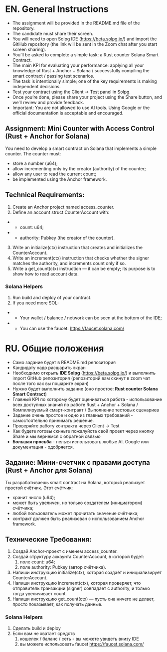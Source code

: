 # EN. General Instructions
- The assignment will be provided in the README.md file of the repository.
- The candidate must share their screen.
- You will need to open Solpg IDE (https://beta.solpg.io/) and import the GitHub repository (the link will be sent in the Zoom chat after you start screen sharing).
- You’ll be asked to complete a simple task: a Rust counter Solana Smart Contract.
- The main KPI for evaluating your performance: applying all your knowledge of Rust + Anchor + Solana / successfully compiling the smart contract / passing test scenarios.
- The task is intentionally simple; one of the key requirements is making independent decisions.
- Test your contract using the Client → Test panel in Solpg.
- Once you’re done, please share your project using the Share button, and we’ll review and provide feedback.
- Important: You are not allowed to use AI tools. Using Google or the official documentation is acceptable and encouraged.

## Assignment: Mini Counter with Access Control (Rust + Anchor for Solana)

You need to develop a smart contract on Solana that implements a simple counter. The counter must:
- store a number (u64);
- allow incrementing only by the creator (authority) of the counter;
- allow any user to read the current count;
- be implemented using the Anchor framework.

## Technical Requirements:
1. Create an Anchor project named access_counter.
2. Define an account struct CounterAccount with:
* * count: u64;
* * authority: Pubkey (the creator of the counter).
3. Write an initialize(ctx) instruction that creates and initializes the CounterAccount.
4. Write an increment(ctx) instruction that checks whether the signer matches the authority, and increments count only if so.
5. Write a get_count(ctx) instruction — it can be empty; its purpose is to show how to read account data.

### Solana Helpers
1. Run build and deploy of your contract.
2. If you need more SOL:
* * Your wallet / balance / network can be seen at the bottom of the IDE;
* * You can use the faucet: https://faucet.solana.com/

# RU. Общие положения
- Cамо задание будет в README.md репозитория
- Кандидату надо расшарить экран
- Необходимо открыть **IDE Solpg** (https://beta.solpg.io/) и выполнить import GitHub репозитория (репозиторий вам скинут в zoom чат после того как вы пошарите экран)
- Нужно будет выполнить задание (оно простое: **Rust counter Solana Smart Contract**)
- Главный KPI по которому будет оцениваться работа - использование всех доступных знаний по работе Rust + Anchor + Solana / Компилируемый смарт-контракт / Выполнение тестовых сценариев
- Задание очень простое и одно из главных требований - самостоятельно принимать решение.
- Проверяйте работу контракта через Client -> Test  
- Как будете готовы скиньте пожалуйста свой проект через кнопку Share и мы вернемся с обратной связью
- **Большая просьба** - нельзя использовать любые AI. Google или документация - одобряется.

## Задание: Мини-счетчик с правами доступа (Rust + Anchor для Solana)
Ты разрабатываешь smart contract на Solana, который реализует простой счётчик. Этот счётчик:
- хранит число (u64);
- может быть увеличен, но только создателем (инициатором) счётчика;
- любой пользователь может прочитать значение счётчика;
- контракт должен быть реализован с использованием Anchor framework.

## Технические Требования:
1. Создай Anchor-проект с именем access_counter.
2. Создай структуру аккаунта CounterAccount, в которой будет:
    1. поле count: u64;
    2. поле authority: Pubkey (автор счётчика).
3. Напиши инструкцию initialize(ctx), которая создаёт и инициализирует CounterAccount.
4. Напиши инструкцию increment(ctx), которая проверяет, что отправитель транзакции (signer) совпадает с authority, и только тогда увеличивает count.
5. Напиши инструкцию get_count(ctx) — пусть она ничего не делает, просто показывает, как получать данные.

### Solana Helpers
1. Сделать build и deploy
2. Если вам не хватает средств
    1. кошелек / баланс / сеть - вы можете увидеть внизу IDE 
    2. вы можете использовать faucet https://faucet.solana.com/ 